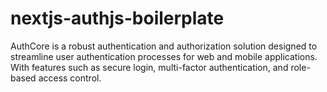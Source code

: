 # nextjs-authjs-boilerplate
AuthCore is a robust authentication and authorization solution designed to streamline user authentication processes for web and mobile applications. With features such as secure login, multi-factor authentication, and role-based access control.
